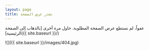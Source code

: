 ```yaml
---
layout: page
title: تعذر عرض الصفحة
---
```


عفواً، لم نستطع عرض الصفحة المطلوبة. حاول مرة أخرى [بالذهاب إلى الصفحة الرئيسية]({{ site.baseurl }}/)

![]({{ site.baseurl }}/images/404.jpg)
